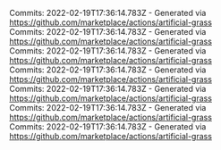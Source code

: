 Commits: 2022-02-19T17:36:14.783Z - Generated via https://github.com/marketplace/actions/artificial-grass
<br>
Commits: 2022-02-19T17:36:14.783Z - Generated via https://github.com/marketplace/actions/artificial-grass
<br>
Commits: 2022-02-19T17:36:14.783Z - Generated via https://github.com/marketplace/actions/artificial-grass
<br>
Commits: 2022-02-19T17:36:14.783Z - Generated via https://github.com/marketplace/actions/artificial-grass
<br>
Commits: 2022-02-19T17:36:14.783Z - Generated via https://github.com/marketplace/actions/artificial-grass
<br>
Commits: 2022-02-19T17:36:14.783Z - Generated via https://github.com/marketplace/actions/artificial-grass
<br>
Commits: 2022-02-19T17:36:14.783Z - Generated via https://github.com/marketplace/actions/artificial-grass
<br>
